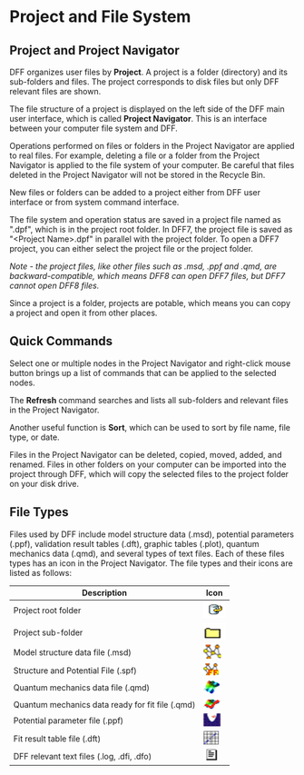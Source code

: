 # Project and File System

## Project and Project Navigator

DFF organizes user files by **Project**. A project is a folder (directory) and its sub-folders and files. The project corresponds to disk files but only DFF relevant files are shown. 

The file structure of a project is displayed on the left side of the DFF main user interface, which is called **Project Navigator**. This is an interface between your computer file system and DFF. 

Operations performed on files or folders in the Project Navigator are applied to real files. For example, deleting a file or a folder from the Project Navigator is applied to the file system of your computer. Be careful that files deleted in the Project Navigator will not be stored in the Recycle Bin. 

New files or folders can be added to a project either from DFF user interface or from system command interface. 

The file system and operation status are saved in a project file named as ".dpf", which is in the project root folder. In DFF7, the project file is saved as "\<Project Name\>.dpf" in parallel with the project folder. To open a DFF7 project, you can either select the project file or the project folder. 

*Note - the project files, like other files such as .msd, .ppf and .qmd, are backward-compatible, which means DFF8 can open DFF7 files, but DFF7 cannot open DFF8 files.*

Since a project is a folder, projects are potable, which means you can copy a project and open it from other places.


## Quick Commands 

Select one or multiple nodes in the Project Navigator and right-click mouse button brings up a list of commands that can be applied to the selected nodes. 

The **Refresh** command searches and lists all sub-folders and relevant files in the Project Navigator. 

Another useful function is **Sort**, which can be used to sort by file name, file type, or date. 

Files in the Project Navigator can be deleted, copied, moved, added, and renamed. Files in other folders on your computer can be imported into the project through DFF, which will copy the selected files to the project folder on your disk drive.

## File Types

Files used by DFF include model structure data (.msd), potential parameters (.ppf), validation result tables (.dft), graphic tables (.plot), quantum mechanics data (.qmd), and several types of text files. Each of these files types has an icon in the Project Navigator. The file types and their icons are listed as follows: 

| Description   | Icon	         |   
| ---------     |  -----------   |
| Project root folder   | ![alt text](image.png) |
| Project sub-folder	| ![alt text](image-1.png) | 
| Model structure data file (.msd)|![alt text](image-2.png) |   	
| Structure and Potential File (.spf) |![alt text](image-3.png) |	
| Quantum mechanics data file (.qmd) | ![alt text ](image-4.png) |
| Quantum mechanics data ready for fit file (.qmd) | ![alt text](image-5.png) |
| Potential parameter file (.ppf) | ![alt text](image-6.png) |	
| Fit result table file (.dft) | ![alt text](image-7.png)	|
| DFF relevant text files (.log, .dfi, .dfo) | ![alt text](image-8.png) |
